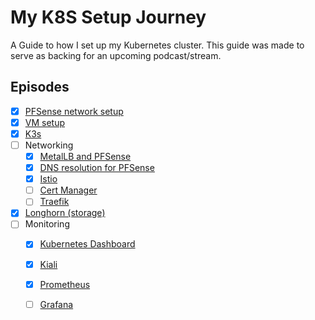 My K8S Setup Journey
================================================

A Guide to how I set up my Kubernetes cluster. This guide was made to serve as backing for an upcoming podcast/stream.

Episodes
---------------
* [X] [PFSense network setup](/PFSense%20K8S%20Network.md) 
* [X] [VM setup](VMs.md)
* [X] [K3s](K3s.md)
* [ ] Networking
  * [X] [MetalLB and PFSense](MetalLB.md)
  * [X] [DNS resolution for PFSense](DNS.md)
  * [X] [Istio](Istio.md)
  * [ ] [Cert Manager](CertManager.md)
  * [ ] [Traefik](Traefik.md)
* [X] [Longhorn (storage)](Longhorn.md)
* [ ] Monitoring
  * [X] [Kubernetes Dashboard](Dashboard.md)
  * [X] [Kiali](Kiali.md)
  * [X] [Prometheus](Prometheus.md)
  * [ ] [Grafana](Grafana.md)


